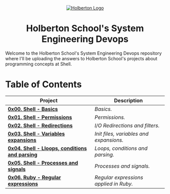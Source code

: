 <div align="center">
  <a href="https://www.holbertonschool.com/">
    <img src="https://www.holbertonschool.com/holberton-logo.png" alt="Holberton Logo"  target="_blank">
  </a>
</div>


<h1 align="center"> Holberton School's System Engineering Devops </h1> 
Welcome to the Holberton School's System Engineering Devops repository where I'll be uploading the answers to Holberton School's projects about programming concepts at Shell.

# Table of Contents

| **Project**                                                                                      | **Description**                                 |
|--------------------------------------------------------------------------------------------------|-------------------------------------------------|
| **[0x00. Shell - Basics](./0x00-shell_basics)**                                                  | *Basics.*                                       |
| **[0x01. Shell - Permissions](./0x01-shell_permissions)**                                        | *Permissions.*                                  |
| **[0x02. Shell - Redirections](./0x02-shell_redirections)**                                      | *I/O Redirections and filters.*                 |
| **[0x03. Shell - Variables expansions](./0x03-shell_variables_expansions)**                      | *Init files, variables and expansions.*         |
| **[0x04. Shell - Lloops, conditions and parsing](./0x04-loops_conditions_and_parsing)**          | *Loops, conditions and parsing.*                |
| **[0x05. Shell - Processes and signals](./0x05-processes_and_signals)**                          | *Processes and signals.*                        |
| **[0x06. Ruby - Regular expressions](./0x06-regular_expressions)**                               | *Regular expressions applied in Ruby.*          |
